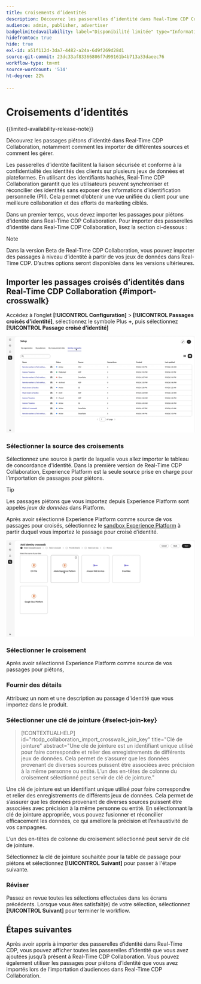 ```yaml
---
title: Croisements d’identités
description: Découvrez les passerelles d’identité dans Real-Time CDP Collaboration, notamment comment les importer de différentes sources et comment les gérer.
audience: admin, publisher, advertiser
badgelimitedavailability: label="Disponibilité limitée" type="Informative" url="https://helpx.adobe.com/legal/product-descriptions/real-time-customer-data-platform-collaboration.html newtab=true"
hidefromtoc: true
hide: true
exl-id: a51f112d-3da7-4482-a24a-6d9f269d28d1
source-git-commit: 23dc33af83366806f7d99161b4b713a33daeec76
workflow-type: tm+mt
source-wordcount: '514'
ht-degree: 22%

---
```


# Croisements d’identités

{{limited-availability-release-note}}

Découvrez les passages piétons d’identité dans Real-Time CDP Collaboration, notamment comment les importer de différentes sources et comment les gérer.

Les passerelles d’identité facilitent la liaison sécurisée et conforme à la confidentialité des identités des clients sur plusieurs jeux de données et plateformes. En utilisant des identifiants hachés, Real-Time CDP Collaboration garantit que les utilisateurs peuvent synchroniser et réconcilier des identités sans exposer des informations d’identification personnelle (PII). Cela permet d’obtenir une vue unifiée du client pour une meilleure collaboration et des efforts de marketing ciblés.

<!--
In Real-Time CDP Collaboration, use identity crosswalks alongside your audiences by [TODO] insert material here. 
-->


Dans un premier temps, vous devez importer les passages pour piétons d’identité dans Real-Time CDP Collaboration. Pour importer des passerelles d’identité dans Real-Time CDP Collaboration, lisez la section ci-dessous :

>[!NOTE]
>
>Dans la version Beta de Real-Time CDP Collaboration, vous pouvez importer des passages à niveau d’identité à partir de vos jeux de données dans Real-Time CDP. D’autres options seront disponibles dans les versions ultérieures.

## Importer les passages croisés d’identités dans Real-Time CDP Collaboration {#import-crosswalk}

Accédez à l’onglet **[!UICONTROL Configuration]** > **[!UICONTROL Passages croisés d’identité]**, sélectionnez le symbole Plus **+**, puis sélectionnez **[!UICONTROL Passage croisé d’identité]**

![Enregistrement de la manière d’accéder à l’écran pour ajouter des passerelles d’identité](/help/assets/setup/identity-crosswalks/import-identity-crosswalk.gif)

### Sélectionner la source des croisements

Sélectionnez une source à partir de laquelle vous allez importer le tableau de concordance d&#39;identité. Dans la première version de Real-Time CDP Collaboration, Experience Platform est la seule source prise en charge pour l’importation de passages pour piétons.

>[!TIP]
>
>Les passages piétons que vous importez depuis Experience Platform sont appelés *jeux de données* dans Platform.

Après avoir sélectionné Experience Platform comme source de vos passages pour croisés, sélectionnez le [sandbox Experience Platform](https://experienceleague.adobe.com/en/docs/experience-platform/sandbox/home) à partir duquel vous importez le passage pour croisé d’identité.

![Enregistrement de la façon de sélectionner une source de passage piétons](/help/assets/setup/identity-crosswalks/select-crosswalk-source.gif)

### Sélectionner le croisement

Après avoir sélectionné Experience Platform comme source de vos passages pour piétons,

### Fournir des détails

Attribuez un nom et une description au passage d&#39;identité que vous importez dans le produit.

### Sélectionner une clé de jointure {#select-join-key}

>[!CONTEXTUALHELP]
>id="rtcdp_collaboration_import_crosswalk_join_key"
>title="Clé de jointure"
>abstract="Une clé de jointure est un identifiant unique utilisé pour faire correspondre et relier des enregistrements de différents jeux de données. Cela permet de s’assurer que les données provenant de diverses sources puissent être associées avec précision à la même personne ou entité. L’un des en-têtes de colonne du croisement sélectionné peut servir de clé de jointure."

Une clé de jointure est un identifiant unique utilisé pour faire correspondre et relier des enregistrements de différents jeux de données. Cela permet de s’assurer que les données provenant de diverses sources puissent être associées avec précision à la même personne ou entité. En sélectionnant la clé de jointure appropriée, vous pouvez fusionner et réconcilier efficacement les données, ce qui améliore la précision et l’exhaustivité de vos campagnes.

L’un des en-têtes de colonne du croisement sélectionné peut servir de clé de jointure.

Sélectionnez la clé de jointure souhaitée pour la table de passage pour piétons et sélectionnez **[!UICONTROL Suivant]** pour passer à l&#39;étape suivante.

### Réviser

Passez en revue toutes les sélections effectuées dans les écrans précédents. Lorsque vous êtes satisfait(e) de votre sélection, sélectionnez **[!UICONTROL Suivant]** pour terminer le workflow.

## Étapes suivantes

Après avoir appris à importer des passerelles d’identité dans Real-Time CDP, vous pouvez afficher toutes les passerelles d’identité que vous avez ajoutées jusqu’à présent à Real-Time CDP Collaboration. Vous pouvez également utiliser les passages pour piétons d’identité que vous avez importés lors de l’importation d’audiences dans Real-Time CDP Collaboration.
